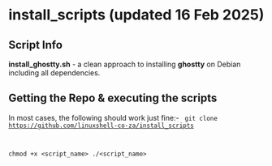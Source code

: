# install_scripts (updated 16 Feb 2025)

## Script Info

**install_ghostty.sh** - a clean approach to installing **ghostty** on Debian including all dependencies.


## Getting the Repo & executing the scripts
In most cases, the following should work just fine:-
<code>
git clone https://github.com/linuxshell-co-za/install_scripts

chmod +x <script_name>
./<script_name>
</code>